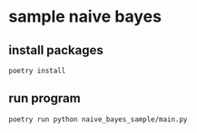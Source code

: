 # sample naive bayes

## install packages

```shell script
poetry install
```

## run program

```shell script
poetry run python naive_bayes_sample/main.py
```
